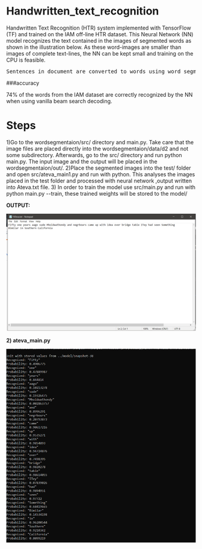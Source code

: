 # Handwritten_text_recognition

Handwritten Text Recognition (HTR) system implemented with TensorFlow (TF) and trained on the IAM off-line HTR dataset.
This Neural Network (NN) model recognizes the text contained in the images of segmented words as shown in the illustration below.
As these word-images are smaller than images of complete text-lines, the NN can be kept small and training on the CPU is feasible.

<pre>Sentences in document are converted to words using word_segmentation</pre>

###accuracy

74% of the words from the IAM dataset are correctly recognized by the NN when using vanilla beam search decoding.

<h1>Steps</h1>
1)Go to the wordsegmentaion/src/ directory and main.py. Take care that the image files are placed directly into the wordsegmentaion/data/d2 and not some subdirectory. Afterwards, go to the src/ directory and run python main.py. The input image and the  output will be placed in the wordsegmentaion/out/.
2)Place the segmented images into the test/ folder and open src/ateva_main1.py and run with python. This analyses the images placed in the test folder and processed with neural network ,output written into Ateva.txt file.
3) In order to train the model use src/main.py and run with python main.py --train, these trained weights will be stored to the model/

<b>OUTPUT:</b>


![Screenshot](./doc/1.png)


<b> 2) ateva_main.py </b>

![Screenshot](./doc/2.png)


